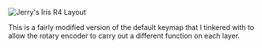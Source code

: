 ![Jerry's Iris R4 Layout](https://imgur.com/a/JLytcqS)

This is a fairly modified version of the default keymap that I tinkered with to allow the rotary encoder to carry out a different function on each layer.

